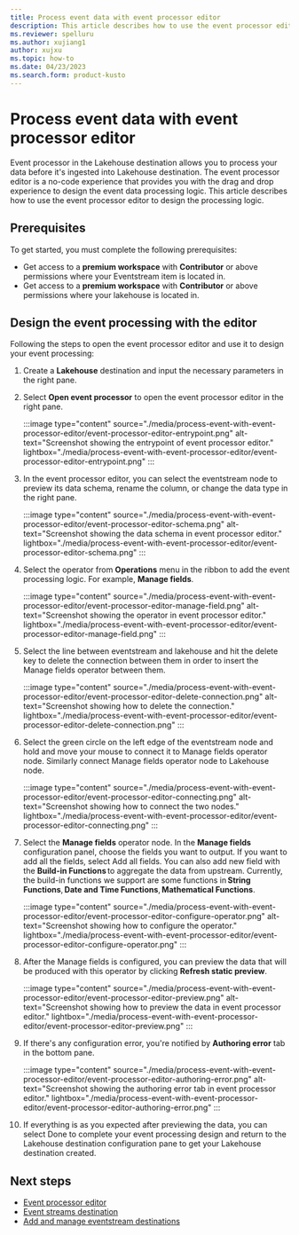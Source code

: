 ```yaml
---
title: Process event data with event processor editor
description: This article describes how to use the event processor editor in an Eventstream item to define the event processing logic.
ms.reviewer: spelluru
ms.author: xujiang1
author: xujxu
ms.topic: how-to
ms.date: 04/23/2023
ms.search.form: product-kusto
---
```


# Process event data with event processor editor

Event processor in the Lakehouse destination allows you to process your data before it's ingested into Lakehouse destination. The event processor editor is a no-code experience that provides you with the drag and drop experience to design the event data processing logic. This article describes how to use the event processor editor to design the processing logic.

## Prerequisites 

To get started, you must complete the following prerequisites:

- Get access to a **premium workspace** with **Contributor** or above permissions where your Eventstream item is located in.
- Get access to a **premium workspace** with **Contributor** or above permissions where your lakehouse is located in.

## Design the event processing with the editor 

Following the steps to open the event processor editor and use it to design your event processing:
1. Create a **Lakehouse** destination and input the necessary parameters in the right pane. 
2. Select **Open event processor** to open the event processor editor in the right pane.

   :::image type="content" source="./media/process-event-with-event-processor-editor/event-processor-editor-entrypoint.png" alt-text="Screenshot showing the entrypoint of event processor editor." lightbox="./media/process-event-with-event-processor-editor/event-processor-editor-entrypoint.png" :::

3. In the event processor editor, you can select the eventstream node to preview its data schema, rename the column, or change the data type in the right pane.

   :::image type="content" source="./media/process-event-with-event-processor-editor/event-processor-editor-schema.png" alt-text="Screenshot showing the data schema in event processor editor." lightbox="./media/process-event-with-event-processor-editor/event-processor-editor-schema.png" :::

4. Select the operator from **Operations** menu in the ribbon to add the event processing logic. For example, **Manage fields**.

   :::image type="content" source="./media/process-event-with-event-processor-editor/event-processor-editor-manage-field.png" alt-text="Screenshot showing the operator in event processor editor." lightbox="./media/process-event-with-event-processor-editor/event-processor-editor-manage-field.png" :::

5. Select the line between eventstream and lakehouse and hit the delete key to delete the connection between them in order to insert the Manage fields operator between them. 

   :::image type="content" source="./media/process-event-with-event-processor-editor/event-processor-editor-delete-connection.png" alt-text="Screenshot showing how to delete the connection." lightbox="./media/process-event-with-event-processor-editor/event-processor-editor-delete-connection.png" :::

6. Select the green circle on the left edge of the eventstream node and hold and move your mouse to connect it to Manage fields operator node. Similarly connect Manage fields operator node to Lakehouse node.

   :::image type="content" source="./media/process-event-with-event-processor-editor/event-processor-editor-connecting.png" alt-text="Screenshot showing how to connect the two nodes." lightbox="./media/process-event-with-event-processor-editor/event-processor-editor-connecting.png" :::

7. Select the **Manage fields** operator node. In the **Manage fields** configuration panel, choose the fields you want to output. If you want to add all the fields, select Add all fields. You can also add new field with the **Build-in Functions** to aggregate the data from upstream. Currently, the build-in functions we support are some functions in **String Functions**, **Date and Time Functions**, **Mathematical Functions**.

   :::image type="content" source="./media/process-event-with-event-processor-editor/event-processor-editor-configure-operator.png" alt-text="Screenshot showing how to configure the operator." lightbox="./media/process-event-with-event-processor-editor/event-processor-editor-configure-operator.png" :::

8. After the Manage fields is configured, you can preview the data that will be produced with this operator by clicking **Refresh static preview**.

   :::image type="content" source="./media/process-event-with-event-processor-editor/event-processor-editor-preview.png" alt-text="Screenshot showing how to preview the data in event processor editor." lightbox="./media/process-event-with-event-processor-editor/event-processor-editor-preview.png" :::

9. If there's any configuration error, you're notified by **Authoring error** tab in the bottom pane.


   :::image type="content" source="./media/process-event-with-event-processor-editor/event-processor-editor-authoring-error.png" alt-text="Screenshot showing the authoring error tab in event processor editor." lightbox="./media/process-event-with-event-processor-editor/event-processor-editor-authoring-error.png" :::

10. If everything is as you expected after previewing the data, you can select Done to complete your event processing design and return to the Lakehouse destination configuration pane to get your Lakehouse destination created.


## Next steps

- [Event processor editor](./event-processor-editor.md)
- [Event streams destination](./event-streams-destination.md) 
- [Add and manage eventstream destinations](./add-manage-eventstream-destinations.md)
